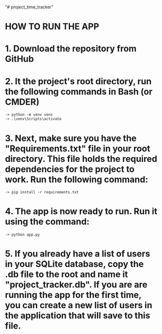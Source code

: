 "# project_time_tracker" 
# HOW TO RUN THE APP
# 1. Download the repository from GitHub
# 2. It the project's root directory, run the following commands in Bash (or CMDER)
    -> python -m venv venv 
    -> .\venv\Scripts\activate
# 3. Next, make sure you have the "Requirements.txt" file in your root directory. This file holds the required dependencies for the project to work. Run the following command: 
    -> pip install -r requirements.txt
# 4. The app is now ready to run. Run it using the command:
    -> python app.py
# 5. If you already have a list of users in your SQLite database, copy the .db file to the root and name it "project_tracker.db". If you are are running the app for the first time, you can create a new list of users in the application that will save to this file.    
